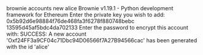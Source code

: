 <div id="termynal" data-termynal>
    <span data-ty="input">brownie accounts new alice</span>
    <span data-ty>Brownie v1.19.1 - Python development framework for Ethereum</span>
    <span data-ty="progress"></span>
    <span data-ty>Enter the private key you wish to add: </span>
    <span data-ty="input">0x5b92d6e98884f76de468fa3f6278f880748bebc
13595d45af5bdc4da702133</span>
    <span data-ty>Enter the password to encrypt this account with: </span>
     <span data-ty="input"></span>
    <span data-ty>SUCCESS: A new account 'Oxf24FF3a9CF04c71Dbc94D06566f7A27B94566cac' has been generated with the id 'alice'</span>
</div>
